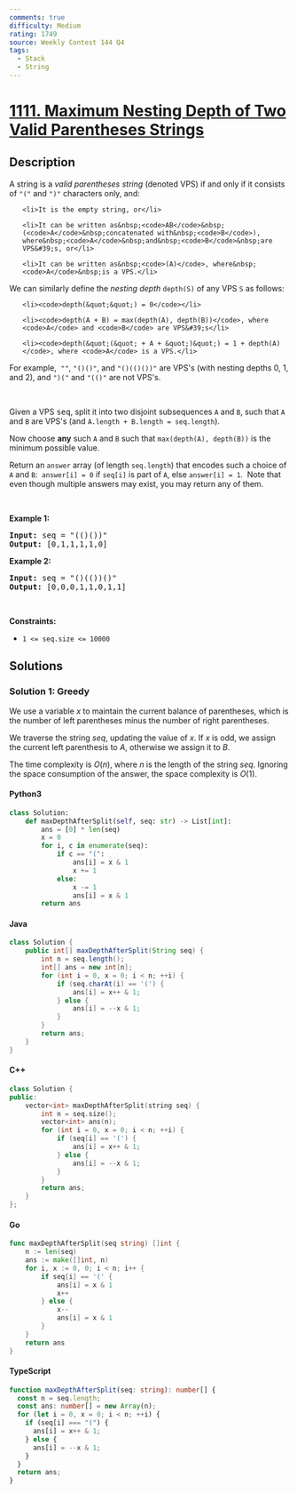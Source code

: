 ```yaml
---
comments: true
difficulty: Medium
rating: 1749
source: Weekly Contest 144 Q4
tags:
  - Stack
  - String
---
```


<!-- problem:start -->

# [1111. Maximum Nesting Depth of Two Valid Parentheses Strings](https://leetcode.com/problems/maximum-nesting-depth-of-two-valid-parentheses-strings)

## Description

<!-- description:start -->

<p>A string is a <em>valid parentheses string</em>&nbsp;(denoted VPS) if and only if it consists of <code>&quot;(&quot;</code> and <code>&quot;)&quot;</code> characters only, and:</p>

<ul>

    <li>It is the empty string, or</li>

    <li>It can be written as&nbsp;<code>AB</code>&nbsp;(<code>A</code>&nbsp;concatenated with&nbsp;<code>B</code>), where&nbsp;<code>A</code>&nbsp;and&nbsp;<code>B</code>&nbsp;are VPS&#39;s, or</li>

    <li>It can be written as&nbsp;<code>(A)</code>, where&nbsp;<code>A</code>&nbsp;is a VPS.</li>

</ul>

<p>We can&nbsp;similarly define the <em>nesting depth</em> <code>depth(S)</code> of any VPS <code>S</code> as follows:</p>

<ul>

    <li><code>depth(&quot;&quot;) = 0</code></li>

    <li><code>depth(A + B) = max(depth(A), depth(B))</code>, where <code>A</code> and <code>B</code> are VPS&#39;s</li>

    <li><code>depth(&quot;(&quot; + A + &quot;)&quot;) = 1 + depth(A)</code>, where <code>A</code> is a VPS.</li>

</ul>

<p>For example,&nbsp; <code>&quot;&quot;</code>,&nbsp;<code>&quot;()()&quot;</code>, and&nbsp;<code>&quot;()(()())&quot;</code>&nbsp;are VPS&#39;s (with nesting depths 0, 1, and 2), and <code>&quot;)(&quot;</code> and <code>&quot;(()&quot;</code> are not VPS&#39;s.</p>

<p>&nbsp;</p>

<p>Given a VPS <font face="monospace">seq</font>, split it into two disjoint subsequences <code>A</code> and <code>B</code>, such that&nbsp;<code>A</code> and <code>B</code> are VPS&#39;s (and&nbsp;<code>A.length + B.length = seq.length</code>).</p>

<p>Now choose <strong>any</strong> such <code>A</code> and <code>B</code> such that&nbsp;<code>max(depth(A), depth(B))</code> is the minimum possible value.</p>

<p>Return an <code>answer</code> array (of length <code>seq.length</code>) that encodes such a&nbsp;choice of <code>A</code> and <code>B</code>:&nbsp; <code>answer[i] = 0</code> if <code>seq[i]</code> is part of <code>A</code>, else <code>answer[i] = 1</code>.&nbsp; Note that even though multiple answers may exist, you may return any of them.</p>

<p>&nbsp;</p>
<p><strong class="example">Example 1:</strong></p>

<pre>
<strong>Input:</strong> seq = &quot;(()())&quot;
<strong>Output:</strong> [0,1,1,1,1,0]
</pre>

<p><strong class="example">Example 2:</strong></p>

<pre>
<strong>Input:</strong> seq = &quot;()(())()&quot;
<strong>Output:</strong> [0,0,0,1,1,0,1,1]
</pre>

<p>&nbsp;</p>
<p><strong>Constraints:</strong></p>

<ul>
	<li><code>1 &lt;= seq.size &lt;= 10000</code></li>
</ul>

<!-- description:end -->

## Solutions

<!-- solution:start -->

### Solution 1: Greedy

We use a variable $x$ to maintain the current balance of parentheses, which is the number of left parentheses minus the number of right parentheses.

We traverse the string $seq$, updating the value of $x$. If $x$ is odd, we assign the current left parenthesis to $A$, otherwise we assign it to $B$.

The time complexity is $O(n)$, where $n$ is the length of the string $seq$. Ignoring the space consumption of the answer, the space complexity is $O(1)$.

<!-- tabs:start -->

#### Python3

```python
class Solution:
    def maxDepthAfterSplit(self, seq: str) -> List[int]:
        ans = [0] * len(seq)
        x = 0
        for i, c in enumerate(seq):
            if c == "(":
                ans[i] = x & 1
                x += 1
            else:
                x -= 1
                ans[i] = x & 1
        return ans
```

#### Java

```java
class Solution {
    public int[] maxDepthAfterSplit(String seq) {
        int n = seq.length();
        int[] ans = new int[n];
        for (int i = 0, x = 0; i < n; ++i) {
            if (seq.charAt(i) == '(') {
                ans[i] = x++ & 1;
            } else {
                ans[i] = --x & 1;
            }
        }
        return ans;
    }
}
```

#### C++

```cpp
class Solution {
public:
    vector<int> maxDepthAfterSplit(string seq) {
        int n = seq.size();
        vector<int> ans(n);
        for (int i = 0, x = 0; i < n; ++i) {
            if (seq[i] == '(') {
                ans[i] = x++ & 1;
            } else {
                ans[i] = --x & 1;
            }
        }
        return ans;
    }
};
```

#### Go

```go
func maxDepthAfterSplit(seq string) []int {
	n := len(seq)
	ans := make([]int, n)
	for i, x := 0, 0; i < n; i++ {
		if seq[i] == '(' {
			ans[i] = x & 1
			x++
		} else {
			x--
			ans[i] = x & 1
		}
	}
	return ans
}
```

#### TypeScript

```ts
function maxDepthAfterSplit(seq: string): number[] {
  const n = seq.length;
  const ans: number[] = new Array(n);
  for (let i = 0, x = 0; i < n; ++i) {
    if (seq[i] === "(") {
      ans[i] = x++ & 1;
    } else {
      ans[i] = --x & 1;
    }
  }
  return ans;
}
```

<!-- tabs:end -->

<!-- solution:end -->

<!-- problem:end -->
